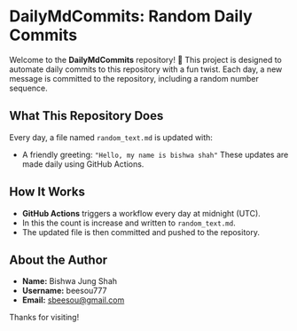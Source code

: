 # DailyMdCommits: Random Daily Commits

Welcome to the **DailyMdCommits** repository! 🎉 This project is designed to automate daily commits to this repository with a fun twist. Each day, a new message is committed to the repository, including a random number sequence.

## What This Repository Does

Every day, a file named `random_text.md` is updated with:
- A friendly greeting: `"Hello, my name is bishwa shah"`
These updates are made daily using GitHub Actions.

## How It Works

- **GitHub Actions** triggers a workflow every day at midnight (UTC).
- In this the count is increase and written to `random_text.md`.
- The updated file is then committed and pushed to the repository.

## About the Author

- **Name:** Bishwa Jung Shah
- **Username:** beesou777
- **Email:** sbeesou@gmail.com

Thanks for visiting!

